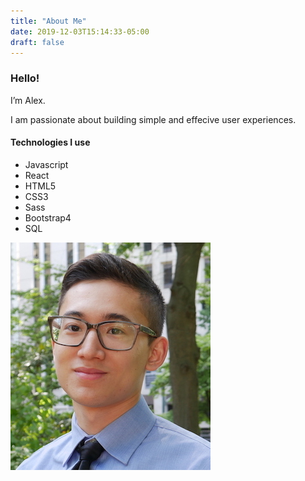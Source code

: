 ```yaml
---
title: "About Me"
date: 2019-12-03T15:14:33-05:00
draft: false
---
```




### **Hello!**


I’m Alex. 

I am passionate about building simple and effecive user experiences.


#### Technologies I use
* Javascript
* React
* HTML5 
* CSS3
* Sass
* Bootstrap4 
* SQL

![Self Image](/alexdavalos.jpg)

